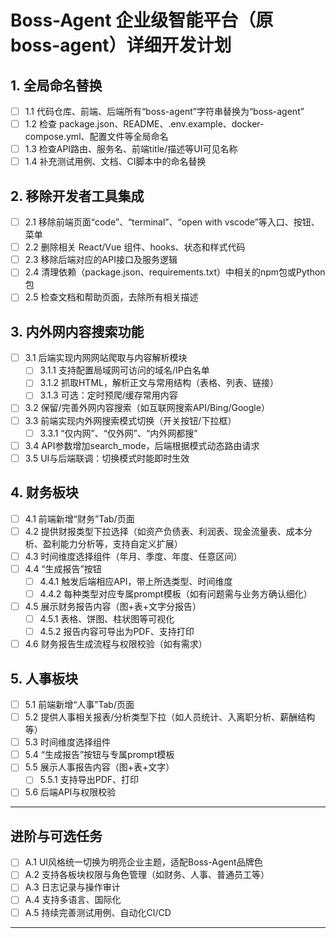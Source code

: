 # Boss-Agent 企业级智能平台（原 boss-agent）详细开发计划

## 1. 全局命名替换
- [ ] 1.1 代码仓库、前端、后端所有“boss-agent”字符串替换为“boss-agent”
- [ ] 1.2 检查 package.json、README、.env.example、docker-compose.yml、配置文件等全局命名
- [ ] 1.3 检查API路由、服务名、前端title/描述等UI可见名称
- [ ] 1.4 补充测试用例、文档、CI脚本中的命名替换

## 2. 移除开发者工具集成
- [ ] 2.1 移除前端页面“code”、“terminal”、“open with vscode”等入口、按钮、菜单
- [ ] 2.2 删除相关 React/Vue 组件、hooks、状态和样式代码
- [ ] 2.3 移除后端对应的API接口及服务逻辑
- [ ] 2.4 清理依赖（package.json、requirements.txt）中相关的npm包或Python包
- [ ] 2.5 检查文档和帮助页面，去除所有相关描述

## 3. 内外网内容搜索功能
- [ ] 3.1 后端实现内网网站爬取与内容解析模块
    - [ ] 3.1.1 支持配置局域网可访问的域名/IP白名单
    - [ ] 3.1.2 抓取HTML，解析正文与常用结构（表格、列表、链接）
    - [ ] 3.1.3 可选：定时预爬/缓存常用内容
- [ ] 3.2 保留/完善外网内容搜索（如互联网搜索API/Bing/Google）
- [ ] 3.3 前端实现内外网搜索模式切换（开关按钮/下拉框）
    - [ ] 3.3.1 “仅内网”、“仅外网”、“内外网都搜”
- [ ] 3.4 API参数增加search_mode，后端根据模式动态路由请求
- [ ] 3.5 UI与后端联调：切换模式时能即时生效

## 4. 财务板块
- [ ] 4.1 前端新增“财务”Tab/页面
- [ ] 4.2 提供财报类型下拉选择（如资产负债表、利润表、现金流量表、成本分析、盈利能力分析等，支持自定义扩展）
- [ ] 4.3 时间维度选择组件（年月、季度、年度、任意区间）
- [ ] 4.4 “生成报告”按钮
    - [ ] 4.4.1 触发后端相应API，带上所选类型、时间维度
    - [ ] 4.4.2 每种类型对应专属prompt模板（如有问题需与业务方确认细化）
- [ ] 4.5 展示财务报告内容（图+表+文字分报告）
    - [ ] 4.5.1 表格、饼图、柱状图等可视化
    - [ ] 4.5.2 报告内容可导出为PDF、支持打印
- [ ] 4.6 财务报告生成流程与权限校验（如有需求）

## 5. 人事板块
- [ ] 5.1 前端新增“人事”Tab/页面
- [ ] 5.2 提供人事相关报表/分析类型下拉（如人员统计、入离职分析、薪酬结构等）
- [ ] 5.3 时间维度选择组件
- [ ] 5.4 “生成报告”按钮与专属prompt模板
- [ ] 5.5 展示人事报告内容（图+表+文字）
    - [ ] 5.5.1 支持导出PDF、打印
- [ ] 5.6 后端API与权限校验

---

## 进阶与可选任务
- [ ] A.1 UI风格统一切换为明亮企业主题，适配Boss-Agent品牌色
- [ ] A.2 支持各板块权限与角色管理（如财务、人事、普通员工等）
- [ ] A.3 日志记录与操作审计
- [ ] A.4 支持多语言、国际化
- [ ] A.5 持续完善测试用例、自动化CI/CD

---
